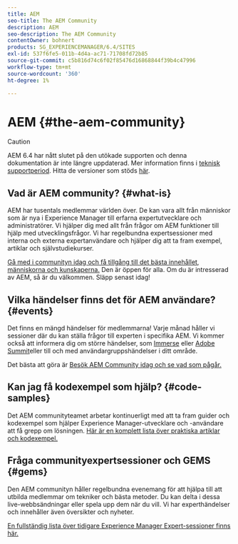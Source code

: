 ```yaml
---
title: AEM
seo-title: The AEM Community
description: AEM
seo-description: The AEM Community
contentOwner: bohnert
products: SG_EXPERIENCEMANAGER/6.4/SITES
exl-id: 537f6fe5-011b-4d4a-ac71-71708fd72b85
source-git-commit: c5b816d74c6f02f85476d16868844f39b4c47996
workflow-type: tm+mt
source-wordcount: '360'
ht-degree: 1%

---
```


# AEM {#the-aem-community}

>[!CAUTION]
>
>AEM 6.4 har nått slutet på den utökade supporten och denna dokumentation är inte längre uppdaterad. Mer information finns i [teknisk supportperiod](https://helpx.adobe.com/support/programs/eol-matrix.html). Hitta de versioner som stöds [här](https://experienceleague.adobe.com/docs/).

## Vad är AEM community? {#what-is}

AEM har tusentals medlemmar världen över. De kan vara allt från människor som är nya i Experience Manager till erfarna expertutvecklare och administratörer.  Vi hjälper dig med allt från frågor om AEM funktioner till hjälp med utvecklingsfrågor. Vi har regelbundna expertsessioner med interna och externa expertanvändare och hjälper dig att ta fram exempel, artiklar och självstudiekurser.

[Gå med i communityn idag och få tillgång till det bästa innehållet, människorna och kunskaperna.](https://forums.adobe.com/community/experience-cloud/marketing-cloud/experience-manager) Den är öppen för alla. Om du är intresserad av AEM, så är du välkommen. Släpp senast idag!

## Vilka händelser finns det för AEM användare? {#events}

Det finns en mängd händelser för medlemmarna! Varje månad håller vi sessioner där du kan ställa frågor till experten i specifika AEM. Vi kommer också att informera dig om större händelser, som [Immerse](http://help-forums.adobe.com/content/adobeforums/en/experience-manager-forum/adobe-experience-manager.topic.html/forum__fb7p-the_immerseagendai.html) eller [Adobe Summit](http://summit.adobe.com/na/?promoid=6JMR7JQY&amp;mv=other)eller till och med användargruppshändelser i ditt område.

Det bästa att göra är [Besök AEM Community idag och se vad som pågår.](http://help-forums.adobe.com/content/adobeforums/en/experience-manager-forum/adobe-experience-manager.html)

## Kan jag få kodexempel som hjälp? {#code-samples}

Det AEM communityteamet arbetar kontinuerligt med att ta fram guider och kodexempel som hjälper Experience Manager-utvecklare och -användare att få grepp om lösningen. [Här är en komplett lista över praktiska artiklar och kodexempel.](https://helpx.adobe.com/experience-manager/topics/how-to.html)

## Fråga communityexpertsessioner och GEMS {#gems}

Den AEM communityn håller regelbundna evenemang för att hjälpa till att utbilda medlemmar om tekniker och bästa metoder. Du kan delta i dessa live-webbsändningar eller spela upp dem när du vill. Vi har experthändelser och innehåller även översikter och nyheter.

[En fullständig lista över tidigare Experience Manager Expert-sessioner finns här.](https://helpx.adobe.com/experience-manager/kt/eseminars/ask-the-expert/atace-index.html)

